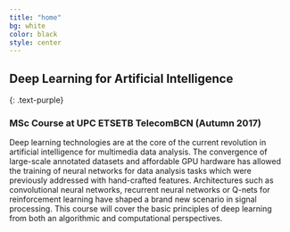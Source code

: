 ```yaml
---
title: "home"
bg: white
color: black
style: center
---
```


## Deep Learning for Artificial Intelligence 
{: .text-purple}

### MSc Course at UPC ETSETB TelecomBCN (Autumn 2017)

Deep learning technologies are at the core of the current revolution in artificial intelligence for multimedia data analysis. The convergence of large-scale annotated datasets and affordable GPU hardware has allowed the training of neural networks for data analysis tasks which were previously addressed with hand-crafted features. Architectures such as convolutional neural networks, recurrent neural networks or Q-nets for reinforcement learning have shaped a brand new scenario in signal processing. This course will cover the basic principles of deep learning from both an algorithmic and computational perspectives.
